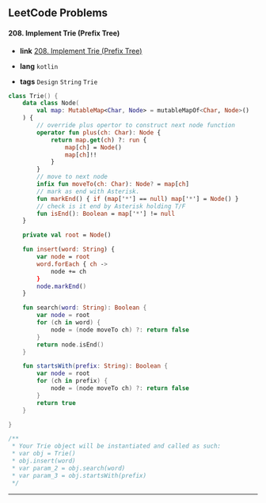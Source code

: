 ## LeetCode Problems



#### 208. Implement Trie (Prefix Tree)

- **link**  [208. Implement Trie (Prefix Tree)](https://leetcode.com/problems/implement-trie-prefix-tree/)

- **lang**  `kotlin` 
- **tags**  `Design` `String` `Trie` 

```kotlin
class Trie() {
    data class Node(
        val map: MutableMap<Char, Node> = mutableMapOf<Char, Node>()
    ) {
        // override plus opertor to construct next node function
        operator fun plus(ch: Char): Node {
            return map.get(ch) ?: run {
                map[ch] = Node()
                map[ch]!!
            }
        }
        // move to next node
        infix fun moveTo(ch: Char): Node? = map[ch]
        // mark as end with Asterisk.
        fun markEnd() { if (map['*'] == null) map['*'] = Node() }
        // check is it end by Asterisk holding T/F
        fun isEnd(): Boolean = map['*'] != null
    }

    private val root = Node()

    fun insert(word: String) {
        var node = root
        word.forEach { ch -> 
            node += ch
        }
        node.markEnd()
    }

    fun search(word: String): Boolean {
        var node = root
        for (ch in word) {
            node = (node moveTo ch) ?: return false
        }
        return node.isEnd()
    }

    fun startsWith(prefix: String): Boolean {
        var node = root
        for (ch in prefix) {            
            node = (node moveTo ch) ?: return false
        }
        return true
    }

}

/**
 * Your Trie object will be instantiated and called as such:
 * var obj = Trie()
 * obj.insert(word)
 * var param_2 = obj.search(word)
 * var param_3 = obj.startsWith(prefix)
 */
```

---

